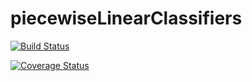 # piecewiseLinearClassifiers

[![Build Status](https://travis-ci.com/ptrajdos/piecewiseLinearClassifiers.svg?branch=master)](https://travis-ci.com/ptrajdos/piecewiseLinearClassifiers)

[![Coverage Status](https://coveralls.io/repos/github/ptrajdos/piecewiseLinearClassifiers/badge.svg?branch=master)](https://coveralls.io/github/ptrajdos/piecewiseLinearClassifiers?branch=master)